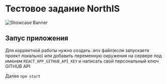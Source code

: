 <h1>Тестовое задание NorthIS</h1>

![Showcase Banner](https://i.imgur.com/YcS0Rsn.jpeg)

<h2> Запус приложения </h2>

Для корректной работы нужно создать .env файл(если запускаете проект локально) или добавить переменную окружения на сервере под именем `REACT_APP_GITHUB_API_KEY` и написать свой персональный ключ GITHUB API

Далее  `npm start`

